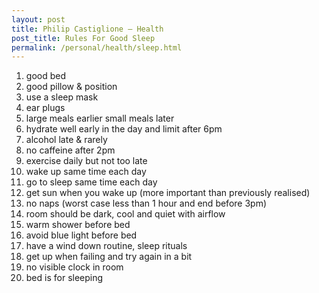 ```yaml
---
layout: post
title: Philip Castiglione – Health
post_title: Rules For Good Sleep
permalink: /personal/health/sleep.html
---
```

1. good bed
1. good pillow & position 
1. use a sleep mask
1. ear plugs
1. large meals earlier small meals later
1. hydrate well early in the day and limit after 6pm
1. alcohol late & rarely
1. no caffeine after 2pm
1. exercise daily but not too late
1. wake up same time each day
1. go to sleep same time each day
1. get sun when you wake up (more important than previously realised)
1. no naps (worst case less than 1 hour and end before 3pm)
1. room should be dark, cool and quiet with airflow
1. warm shower before bed
1. avoid blue light before bed
1. have a wind down routine, sleep rituals
1. get up when failing and try again in a bit
1. no visible clock in room
1. bed is for sleeping

